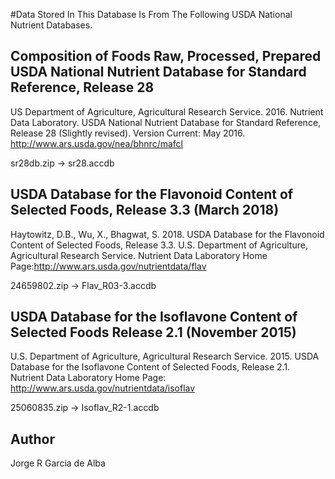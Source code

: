 #Data Stored In This Database Is From The Following USDA National Nutrient Databases.

## Composition of Foods Raw, Processed, Prepared USDA National Nutrient Database for Standard Reference, Release 28

US Department of Agriculture, Agricultural Research Service. 2016. Nutrient Data Laboratory. USDA National Nutrient Database for Standard Reference, Release 28 (Slightly revised). Version Current: May 2016. http://www.ars.usda.gov/nea/bhnrc/mafcl

sr28db.zip -> sr28.accdb

## USDA Database for the Flavonoid Content of Selected Foods, Release 3.3 (March 2018)

Haytowitz, D.B., Wu, X., Bhagwat, S. 2018. USDA Database for the Flavonoid Content of Selected Foods, Release 3.3. U.S. Department of Agriculture, Agricultural Research Service. Nutrient Data Laboratory Home Page:http://www.ars.usda.gov/nutrientdata/flav

24659802.zip -> Flav_R03-3.accdb

## USDA Database for the Isoflavone Content of Selected Foods Release 2.1 (November 2015)

U.S. Department of Agriculture, Agricultural Research Service. 2015. USDA Database for the Isoflavone Content of Selected Foods, Release 2.1. Nutrient Data Laboratory Home Page: http://www.ars.usda.gov/nutrientdata/isoflav

25060835.zip -> Isoflav_R2-1.accdb
 
## Author

Jorge R Garcia de Alba
